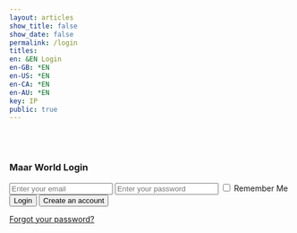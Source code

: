 ```yaml
---
layout: articles
show_title: false
show_date: false
permalink: /login
titles:
en: &EN Login
en-GB: *EN
en-US: *EN
en-CA: *EN
en-AU: *EN
key: IP
public: true
---
```


<br><br>

<div class="form-container">
<h3 id="loginTitle">Maar World Login</h3>

<!-- Login Form (shown if no recovery token is present) -->
<form id="loginForm" class="contact-form">
    <input type="email" id="email" required placeholder="Enter your email" />
    <input type="password" id="password" required placeholder="Enter your password" />
    <label>
        <input type="checkbox" id="rememberMe" /> Remember Me
    </label>
    <button type="submit">Login</button>
    <button type="button" id="createAccount" class="btn button--outline-primary button--circle">Create an account</button>
</form>

<!-- Reset Password Form (shown if recovery token is present) -->
<form id="resetPasswordForm" class="contact-form" style="display: none;">
    <input type="password" id="newPassword" required placeholder="Enter your new password" />
    <input type="password" id="confirmPassword" required placeholder="Confirm your new password" />
    <button type="submit">Reset Password</button>
</form>

<p id="message" style="color: red;"></p> <!-- For displaying server messages -->

<!-- Forgot password link -->
<p><a href="#" id="forgotPasswordLink">Forgot your password?</a></p>
</div>

<script>
document.addEventListener('DOMContentLoaded', function() {
    const messageElement = document.getElementById('message');
    const resetPasswordForm = document.getElementById('resetPasswordForm');
    const loginForm = document.getElementById('loginForm');
    const loginTitle = document.getElementById('loginTitle');

    // Function to parse the URL hash and get the access token
    function parseHash() {
        const hash = window.location.hash.substring(1);  // Get everything after '#'
        const params = new URLSearchParams(hash);
        return {
            accessToken: params.get('access_token'),  // Get the access token from the URL
            type: params.get('type'),
        };
    }

    // Function to handle password reset with the backend
// Function to handle the reset password flow with the proxy backend
async function handleResetPassword(accessToken) {
    const newPassword = document.getElementById('newPassword').value.trim();
    const confirmPassword = document.getElementById('confirmPassword').value.trim();

    if (newPassword !== confirmPassword) {
        messageElement.innerText = "Passwords do not match.";
        return;
    }

    try {
        // Send the accessToken and newPassword to the backend
        const response = await fetch('http://media.maar.world:3001/api/auth/reset-password', {
            method: 'POST',
            headers: {
                'Content-Type': 'application/json',
            },
            body: JSON.stringify({
                accessToken: accessToken,  // Token from the URL
                newPassword: newPassword,  // New password provided by the user
            }),
        });

        // Check for response errors
        if (!response.ok) {
            const data = await response.json();
            throw new Error(data.message || 'Password reset failed');
        }

        // Success message
        messageElement.innerText = "Password reset successful! You can now log in with your new password.";
        messageElement.style.color = 'green';
        setTimeout(() => {
            window.location.href = '/login';
        }, 1500);
    } catch (error) {
        console.error('Password reset failed:', error);
        // Display the exact error message from the server, including weak password messages
        messageElement.innerText = error.message;
        messageElement.style.color = 'red';
    }
}

    // Function to handle login
    async function loginUser(email, password) {
        try {
            const response = await fetch('http://media.maar.world:3001/api/auth/login', {
                method: 'POST',
                headers: { 'Content-Type': 'application/json' },
                body: JSON.stringify({ email, password })
            });
            if (!response.ok) {
                const data = await response.json();
                throw new Error(data.message || 'Login failed');
            }
            const data = await response.json();
            localStorage.setItem('token', data.token);  // Store JWT token as 'token'
            messageElement.innerText = "Login successful! Redirecting...";
            messageElement.style.color = 'green';
            setTimeout(() => {
                window.location.href = '/voyage';
            }, 1500);
        } catch (error) {
            console.error('Login failed:', error);
            messageElement.innerText = "Login failed. Please try again.";
            messageElement.style.color = 'red';
        }
    }

    // Setup login form event listener
    function setupLoginForm() {
        document.getElementById('loginForm').addEventListener('submit', function(event) {
            event.preventDefault();
            const email = document.getElementById('email').value.trim();
            const password = document.getElementById('password').value.trim();
            loginUser(email, password);
        });
    }

    // Setup "Create account" button to redirect to registration
    function setupCreateAccountButton() {
        document.getElementById('createAccount').addEventListener('click', function() {
            window.location.href = '/register';
        });
    }

    // Function to handle forgot password
    async function handleForgotPassword() {
        const email = document.getElementById('email').value.trim();

        if (!email) {
            messageElement.innerText = "Please enter your email to reset your password.";
            messageElement.style.color = 'red';
            return;
        }

        try {
            const response = await fetch('http://media.maar.world:3001/api/auth/forgot-password', {
                method: 'POST',
                headers: { 'Content-Type': 'application/json' },
                body: JSON.stringify({ email })
            });

            if (!response.ok) {
                const data = await response.json();
                throw new Error(data.message || 'Password reset failed');
            }

            messageElement.innerText = "Password reset email sent! Please check your inbox.";
            messageElement.style.color = 'green';
        } catch (error) {
            console.error('Password reset failed:', error);
            messageElement.innerText = "Password reset failed. Please try again.";
            messageElement.style.color = 'red';
        }
    }

    // Setup forgot password link event
    function setupForgotPasswordLink() {
        document.getElementById('forgotPasswordLink').addEventListener('click', function(event) {
            event.preventDefault();
            handleForgotPassword();
        });
    }

    // Initialize all form event handlers
    function initializeForms() {
        setupLoginForm();
        setupCreateAccountButton();
        setupForgotPasswordLink();
    }

    // Main function to control the page logic
    function initializePage() {
        const { accessToken, type } = parseHash();

        if (type === 'recovery' && accessToken) {
            loginForm.style.display = 'none';
            resetPasswordForm.style.display = 'block';
            loginTitle.textContent = 'Reset Your Password';

            resetPasswordForm.addEventListener('submit', function(event) {
                event.preventDefault();
                handleResetPassword(accessToken);
            });
        } else {
            loginForm.style.display = 'block';
            resetPasswordForm.style.display = 'none';
        }

        initializeForms();
    }

    // Execute the main function when the DOM is fully loaded
    initializePage();
});
</script>
